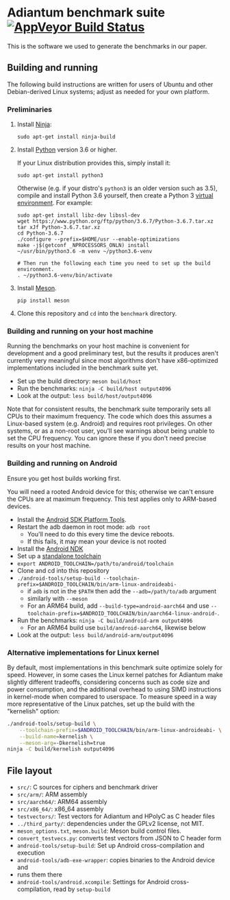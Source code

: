 # Adiantum benchmark suite [![AppVeyor Build Status](https://ci.appveyor.com/api/projects/status/github/google/adiantum?branch=master&svg=true)](https://ci.appveyor.com/project/google/adiantum)

This is the software we used to generate the benchmarks in our paper.

## Building and running

The following build instructions are written for users of Ubuntu and other
Debian-derived Linux systems; adjust as needed for your own platform.

### Preliminaries

1. Install [Ninja](https://ninja-build.org/):

       sudo apt-get install ninja-build

2. Install [Python](https://www.python.org/) version 3.6 or higher.

   If your Linux distribution provides this, simply install it:

       sudo apt-get install python3

   Otherwise (e.g. if your distro's `python3` is an older version such as 3.5),
   compile and install Python 3.6 yourself, then create a Python 3 [virtual
   environment](https://docs.python.org/3/library/venv.html).  For example:

       sudo apt-get install libz-dev libssl-dev
       wget https://www.python.org/ftp/python/3.6.7/Python-3.6.7.tar.xz
       tar xJf Python-3.6.7.tar.xz
       cd Python-3.6.7
       ./configure --prefix=$HOME/usr --enable-optimizations
       make -j$(getconf _NPROCESSORS_ONLN) install
       ~/usr/bin/python3.6 -m venv ~/python3.6-venv

       # Then run the following each time you need to set up the build environment.
       . ~/python3.6-venv/bin/activate

3. Install [Meson](https://mesonbuild.com/).

       pip install meson

4. Clone this repository and `cd` into the `benchmark` directory.

### Building and running on your host machine

Running the benchmarks on your host machine is convenient for development and a
good preliminary test, but the results it produces aren't currently very
meaningful since most algorithms don't have x86-optimized implementations
included in the benchmark suite yet.

* Set up the build directory: `meson build/host`
* Run the benchmarks: `ninja -C build/host output4096`
* Look at the output: `less build/host/output4096`

Note that for consistent results, the benchmark suite temporarily sets all CPUs
to their maximum frequency.  The code which does this assumes a Linux-based
system (e.g. Android) and requires root privileges.  On other systems, or as a
non-root user, you'll see warnings about being unable to set the CPU frequency.
You can ignore these if you don't need precise results on your host machine.

### Building and running on Android

Ensure you get host builds working first.

You will need a rooted Android device for this; otherwise we can't ensure the
CPUs are at maximum frequency. This test applies only to ARM-based devices.

* Install the [Android SDK Platform Tools](https://developer.android.com/studio/releases/platform-tools).
* Restart the adb daemon in root mode: `adb root`
    * You'll need to do this every time the device reboots.
    * If this fails, it may mean your device is not rooted
* Install the [Android NDK](https://developer.android.com/ndk/)
* Set up a [standalone toolchain](https://developer.android.com/ndk/guides/standalone_toolchain)
* `export ANDROID_TOOLCHAIN=/path/to/android/toolchain`
* Clone and cd into this repository
* `./android-tools/setup-build --toolchain-prefix=$ANDROID_TOOLCHAIN/bin/arm-linux-androideabi-`
    * if `adb` is not in the `$PATH` then add the `--adb=/path/to/adb` argument
    * similarly with `--meson`
    * For an ARM64 build, add `--build-type=android-aarch64` and use
      `--toolchain-prefix=$ANDROID_TOOLCHAIN/bin/aarch64-linux-android-`.
* Run the benchmarks: `ninja -C build/android-arm output4096`
    * For an ARM64 build use `build/android-aarch64`, likewise below
* Look at the output: `less build/android-arm/output4096`

### Alternative implementations for Linux kernel

By default, most implementations in this benchmark suite optimize solely for
speed. However, in some cases the Linux kernel patches for Adiantum make
slightly different tradeoffs, considering concerns such as code size and power
consumption, and the additional overhead to using SIMD instructions in
kernel-mode when compared to userspace. To measure speed in a way more
representative of the Linux patches, set up the build with the "kernelish" option:

```sh
./android-tools/setup-build \
    --toolchain-prefix=$ANDROID_TOOLCHAIN/bin/arm-linux-androideabi- \
    --build-name=kernelish \
    --meson-arg=-Dkernelish=true
ninja -C build/kernelish output4096
```

## File layout

* `src/`: C sources for ciphers and benchmark driver
* `src/arm/`: ARM assembly
* `src/aarch64/`: ARM64 assembly
* `src/x86_64/`: x86_64 assembly
* `testvectors/`: Test vectors for Adiantum and HPolyC as C header files
* `../third_party/`: dependencies under the GPLv2 license, not MIT.
* `meson_options.txt`, `meson.build`: Meson build control files.
* `convert_testvecs.py`: converts test vectors from JSON to C header form
* `android-tools/setup-build`: Set up Android cross-compilation and
execution
* `android-tools/adb-exe-wrapper`: copies binaries to the Android device and
* runs them there
* `android-tools/android.xcompile`: Settings for Android cross-compilation,
read by `setup-build`
